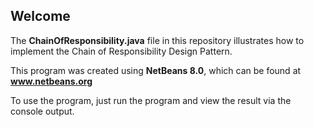 ## Welcome

The **ChainOfResponsibility.java** file in this repository illustrates how to implement the Chain of Responsibility Design Pattern.

This program was created using **NetBeans 8.0**, which can be found at **www.netbeans.org**

To use the program, just run the program and view the result via the console output.